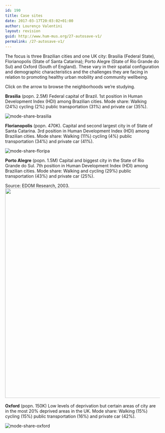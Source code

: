 ```yaml
---
id: 190
title: Case sites
date: 2017-03-17T20:03:02+01:00
author: Lourenço Valentini
layout: revision
guid: http://www.hum-mus.org/27-autosave-v1/
permalink: /27-autosave-v1/
---
```

The focus is three Brazilian cities and one UK city: Brasilia (Federal State), Florianopolis (State of Santa Catarina); Porto Alegre (State of Rio Grande do Sul) and Oxford (South of England). These vary in their spatial configuration and demographic characteristics and the challenges they are facing in relation to promoting healthy urban mobility and community wellbeing.

Click on the arrow to browse the neighborhoods we&#8217;re studying.

<div class="googlemaps">
</div>

**Brasilia** (popn. 2.5M) Federal capital of Brazil. 1st position in Human Development Index (HDI) among Brazilian cities. Mode share: Walking (24%) cycling (2%) public transportation (31%) and private car (35%).

<img class="alignnone wp-image-204 size-large" src="/wp-content/uploads/2016/08/mode-share-brasilia-1-1024x682.png?resize=1024%2C682" alt="mode-share-brasilia" width="1024" height="682" srcset="/wp-content/uploads/2016/08/mode-share-brasilia-1.png?resize=1024%2C682&ssl=1 1024w, /wp-content/uploads/2016/08/mode-share-brasilia-1.png?resize=300%2C200&ssl=1 300w, /wp-content/uploads/2016/08/mode-share-brasilia-1.png?resize=768%2C512&ssl=1 768w, /wp-content/uploads/2016/08/mode-share-brasilia-1.png?w=1334&ssl=1 1334w" sizes="(max-width: 1000px) 100vw, 1000px" data-recalc-dims="1" /> 

**Florianopolis** (popn. 470K). Capital and second largest city in of State of Santa Catarina. 3rd position in Human Development Index (HDI) among Brazilian cities. Mode share: Walking (11%) cycling (4%) public transportation (34%) and private car (41%).

<img class="alignnone wp-image-201 size-large" src="/wp-content/uploads/2016/08/mode-share-floripa-1-1024x682.png?resize=1024%2C682" alt="mode-share-floripa" width="1024" height="682" srcset="/wp-content/uploads/2016/08/mode-share-floripa-1.png?resize=1024%2C682&ssl=1 1024w, /wp-content/uploads/2016/08/mode-share-floripa-1.png?resize=300%2C200&ssl=1 300w, /wp-content/uploads/2016/08/mode-share-floripa-1.png?resize=768%2C512&ssl=1 768w, /wp-content/uploads/2016/08/mode-share-floripa-1.png?w=1334&ssl=1 1334w" sizes="(max-width: 1000px) 100vw, 1000px" data-recalc-dims="1" /> 

**Porto Alegre** (popn. 1.5M) Capital and biggest city in the State of Rio Grande do Sul. 7th position in Human Development Index (HDI) among Brazilian cities. Mode share: Walking and cycling (29%) public transportation (43%) and private car (25%).

Source: EDOM Research, 2003.  
<img class="alignnone wp-image-366 size-medium" src="/wp-content/uploads/2016/08/mode-share-portoalegre_updated.png?resize=1024%2C682&#038;ssl=1" width="1024" height="682" srcset="/wp-content/uploads/2016/08/mode-share-portoalegre_updated.png?resize=300%2C200&ssl=1 300w, /wp-content/uploads/2016/08/mode-share-portoalegre_updated.png?resize=768%2C512&ssl=1 768w, /wp-content/uploads/2016/08/mode-share-portoalegre_updated.png?resize=1024%2C682&ssl=1 1024w, /wp-content/uploads/2016/08/mode-share-portoalegre_updated.png?w=1334&ssl=1 1334w" sizes="(max-width: 1000px) 100vw, 1000px" data-recalc-dims="1" /> 

**Oxford** (popn. 150K) Low levels of deprivation but certain areas of city are in the most 20% deprived areas in the UK. Mode share: Walking (15%) cycling (15%) public transportation (16%) and private car (42%).

<img class="alignnone wp-image-202 size-large" src="/wp-content/uploads/2016/08/mode-share-oxford-1-1024x682.png?resize=1024%2C682" alt="mode-share-oxford" width="1024" height="682" srcset="/wp-content/uploads/2016/08/mode-share-oxford-1.png?resize=1024%2C682&ssl=1 1024w, /wp-content/uploads/2016/08/mode-share-oxford-1.png?resize=300%2C200&ssl=1 300w, /wp-content/uploads/2016/08/mode-share-oxford-1.png?resize=768%2C512&ssl=1 768w, /wp-content/uploads/2016/08/mode-share-oxford-1.png?w=1334&ssl=1 1334w" sizes="(max-width: 1000px) 100vw, 1000px" data-recalc-dims="1" /> 

&nbsp;